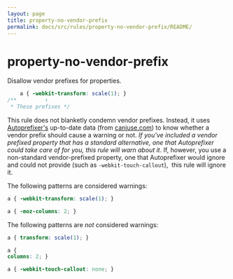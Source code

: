 ```yaml
---
layout: page
title: property-no-vendor-prefix
permalink: docs/src/rules/property-no-vendor-prefix/README/
---
```


# property-no-vendor-prefix

Disallow vendor prefixes for properties.

```css
    a { -webkit-transform: scale(1); }
/**         ↑
 * These prefixes */
```

This rule does not blanketly condemn vendor prefixes.
Instead, it uses [Autoprefixer's](https://github.com/postcss/autoprefixer) up-to-date
data (from [caniuse.com](http://caniuse.com/)) to know whether a vendor prefix should
cause a warning or not.
*If you've included a vendor prefixed property that has a standard alternative,
one that Autoprefixer could take care of for you,
this rule will warn about it*.
If, however, you use a non-standard vendor-prefixed property,
one that Autoprefixer would ignore and could not provide (such as `-webkit-touch-callout`), 
this rule will ignore it.

The following patterns are considered warnings:

```css
a { -webkit-transform: scale(1); }
```

```css
a { -moz-columns: 2; }
```

The following patterns are *not* considered warnings:

```css
a { transform: scale(1); }
```

```css
a {
columns: 2; }
```

```css
a { -webkit-touch-callout: none; }
```

